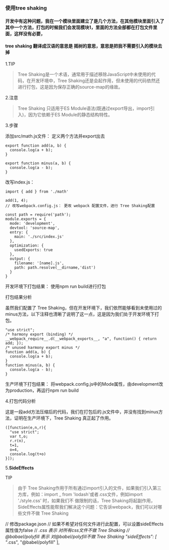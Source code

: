 ### 使用tree shaking

#### 开发中有这种问题，我在一个模块里面建立了是几个方法，在其他模块里面引入了其中一个方法，打包的时候我们会发现模块1，里面的方法全部都在打包文件里面，这样没有必要，


#### tree shaking 翻译成汉语的意思是 摇树的意思，意思是把我不需要引入的模块去掉


1.TIP

> Tree Shaking是一个术语，通常用于描述移除JavaScript中未使用的代码，在开发环境中，Tree Shaking还是会起作用，但未使用的代码依然还进行打包，这是因为保存正确的source-map的缘故。

2.注意

> Tree Shaking 只适用于ES Module语法(既通过export导出，import引入)，因为它依赖于ES Module的静态结构特性。

3.步骤

添加src/math.js文件： 定义两个方法并export出去

```
export function add(a, b) {
  console.log(a + b);
}

export function minus(a, b) {
  console.log(a - b);
}
```

改写index.js：

```
import { add } from './math'

add(1, 4);
// 改写webpack.config.js： 更改 webpack 配置文件，进行 Tree Shaking配置

const path = require('path');
module.exports = {
  mode: 'development',
  devtool: 'source-map',
  entry: {
    main: './src/index.js'
  },
  optimization: {
    usedExports: true
  },
  output: {
    filename: '[name].js',
    path: path.resolve(__dirname,'dist')
  }
}
```
开发环境下打包结果： 使用npm run build进行打包

打包结果分析

虽然我们配置了 Tree Shaking，但在开发环境下，我们依然能够看到未使用过的minus方法，以下注释也清晰了说明了这一点，这是因为我们处于开发环境下打包。

```
"use strict";
/* harmony export (binding) */ 
__webpack_require__.d(__webpack_exports__, "a", function() { return add; });
/* unused harmony export minus */
function add(a, b) {
  console.log(a + b);
}
function minus(a, b) {
  console.log(a - b);
}
```
生产环境下打包结果： 将webpack.config.js中的Mode属性，由development改为production，再运行npm run build

4.打包代码分析

这是一段add方法压缩后的代码，我们在打包后的.js文件中，并没有找到minus方法，证明在生产环境下，Tree Shaking 真正起了作用。

```
([function(e,n,r){
  "use strict";
  var t,o;
  r.r(n),
  t=1,
  o=4,
  console.log(t+o)
}]);

```
5.**SideEffects**

TIP

> 由于 Tree Shaking作用于所有通过import引入的文件，如果我们引入第三方库，例如：import _ from 'lodash'或者.css文件，例如import './style.css' 时，如果我们不 做限制的话，Tree Shaking将起副作用，SideEffects属性能帮我们解决这个问题：它告诉webpack，我们可以对哪些文件不做 Tree Shaking

// 修改package.json
// 如果不希望对任何文件进行此配置，可以设置sideEffects属性值为false
// *.css 表示 对所有css文件不做 Tree Shaking
// @babael/polyfill 表示 对@babel/polyfill不做 Tree Shaking
"sideEffects": [
  "*.css",
  "@babel/polyfill"
],